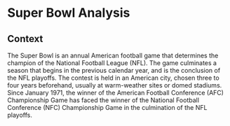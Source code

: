# Super Bowl Analysis

## Context

The Super Bowl is an annual American football game that determines the champion of the National Football League (NFL). The game culminates a season that begins in the previous calendar year, and is the conclusion of the NFL playoffs. The contest is held in an American city, chosen three to four years beforehand, usually at warm-weather sites or domed stadiums. Since January 1971, the winner of the American Football Conference (AFC) Championship Game has faced the winner of the National Football Conference (NFC) Championship Game in the culmination of the NFL playoffs.

